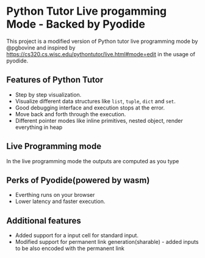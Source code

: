 # Python Tutor Live progamming Mode - Backed by Pyodide

This project is a modified version of Python tutor live programming mode by @pgbovine and inspired by https://cs320.cs.wisc.edu/pythontutor/live.html#mode=edit in the usage of pyodide.

## Features of Python Tutor
- Step by step visualization.
- Visualize different data structures like `list`, `tuple`, `dict` and `set`.
- Good debugging interface and execution stops at the error.
- Move back and forth through the execution.
- Different pointer modes like inline primitives, nested object, render everything in heap

## Live Programming mode
In the live programming mode the outputs are computed as you type

## Perks of Pyodide(powered by wasm)
- Everthing runs on your browser
- Lower latency and faster execution.

## Additional features
- Added support for a input cell for standard input.
- Modified support for permanent link generation(sharable) - added inputs to be also encoded with the permanent link
